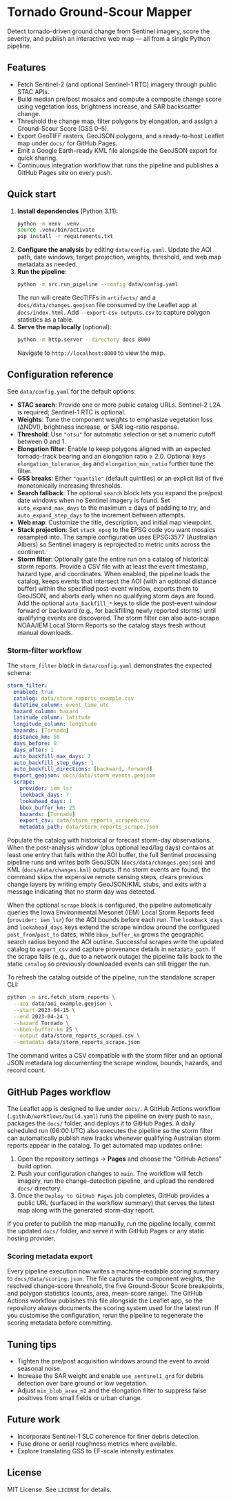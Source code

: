 # Tornado Ground-Scour Mapper

Detect tornado-driven ground change from Sentinel imagery, score the severity, and publish an interactive web map — all from a single Python pipeline.

## Features
- Fetch Sentinel-2 (and optional Sentinel-1 RTC) imagery through public STAC APIs.
- Build median pre/post mosaics and compute a composite change score using vegetation loss, brightness increase, and SAR backscatter change.
- Threshold the change map, filter polygons by elongation, and assign a Ground-Scour Score (GSS 0–5).
- Export GeoTIFF rasters, GeoJSON polygons, and a ready-to-host Leaflet map under `docs/` for GitHub Pages.
- Emit a Google Earth-ready KML file alongside the GeoJSON export for quick sharing.
- Continuous integration workflow that runs the pipeline and publishes a GitHub Pages site on every push.

## Quick start
1. **Install dependencies** (Python 3.11):
   ```bash
   python -m venv .venv
   source .venv/bin/activate
   pip install -r requirements.txt
   ```
2. **Configure the analysis** by editing `data/config.yaml`. Update the AOI path, date windows, target projection, weights, threshold, and web map metadata as needed.
3. **Run the pipeline**:
   ```bash
   python -m src.run_pipeline --config data/config.yaml
   ```
   The run will create GeoTIFFs in `artifacts/` and a `docs/data/changes.geojson` file consumed by the Leaflet app at `docs/index.html`.
   Add `--export-csv outputs.csv` to capture polygon statistics as a table.
4. **Serve the map locally** (optional):
   ```bash
   python -m http.server --directory docs 8000
   ```
   Navigate to `http://localhost:8000` to view the map.

## Configuration reference
See `data/config.yaml` for the default options:
- **STAC search**: Provide one or more public catalog URLs. Sentinel-2 L2A is required; Sentinel-1 RTC is optional.
- **Weights**: Tune the component weights to emphasize vegetation loss (ΔNDVI), brightness increase, or SAR log-ratio response.
- **Threshold**: Use `"otsu"` for automatic selection or set a numeric cutoff between 0 and 1.
- **Elongation filter**: Enable to keep polygons aligned with an expected tornado-track bearing and an elongation ratio ≥ 2.0. Optional keys `elongation_tolerance_deg` and `elongation_min_ratio` further tune the filter.
- **GSS breaks**: Either `"quantile"` (default quintiles) or an explicit list of five monotonically increasing thresholds.
- **Search fallback**: The optional `search` block lets you expand the pre/post date windows when no Sentinel imagery is found. Set `auto_expand_max_days` to the maximum ± days of padding to try, and `auto_expand_step_days` to the increment between attempts.
- **Web map**: Customize the title, description, and initial map viewpoint.
- **Stack projection**: Set `stack_epsg` to the EPSG code you want mosaics resampled into. The sample configuration uses EPSG:3577 (Australian Albers) so Sentinel imagery is reprojected to metric units across the continent.
- **Storm filter**: Optionally gate the entire run on a catalog of historical storm reports. Provide a CSV file with at least
  the event timestamp, hazard type, and coordinates. When enabled, the pipeline loads the catalog, keeps events that intersect
  the AOI (with an optional distance buffer) within the specified post-event window, exports them to GeoJSON, and aborts early
  when no qualifying storm days are found. Add the optional `auto_backfill_*` keys to slide the post-event window forward or
  backward (e.g., for backfilling newly reported storms) until qualifying events are discovered. The storm filter can also
  auto-scrape NOAA/IEM Local Storm Reports so the catalog stays fresh without manual downloads.

### Storm-filter workflow

The `storm_filter` block in `data/config.yaml` demonstrates the expected schema:

```yaml
storm_filter:
  enabled: true
  catalog: data/storm_reports_example.csv
  datetime_column: event_time_utc
  hazard_column: hazard
  latitude_column: latitude
  longitude_column: longitude
  hazards: [Tornado]
  distance_km: 50
  days_before: 0
  days_after: 1
  auto_backfill_max_days: 7
  auto_backfill_step_days: 1
  auto_backfill_directions: [backward, forward]
  export_geojson: docs/data/storm_events.geojson
  scrape:
    provider: iem_lsr
    lookback_days: 7
    lookahead_days: 1
    bbox_buffer_km: 25
    hazards: [Tornado]
    export_csv: data/storm_reports_scraped.csv
    metadata_path: data/storm_reports_scrape.json
```

Populate the catalog with historical or forecast storm-day observations. When the post-analysis window (plus optional lead/lag
days) contains at least one entry that falls within the AOI buffer, the full Sentinel processing pipeline runs and writes both
GeoJSON (`docs/data/changes.geojson`) and KML (`docs/data/changes.kml`) outputs. If no storm events are found, the command
skips the expensive remote sensing steps, clears previous change layers by writing empty GeoJSON/KML stubs, and exits with a
message indicating that no storm day was detected.

When the optional `scrape` block is configured, the pipeline automatically queries the Iowa Environmental Mesonet (IEM) Local
Storm Reports feed (`provider: iem_lsr`) for the AOI bounds before each run. The `lookback_days` and `lookahead_days` keys
extend the scrape window around the configured `post_from`/`post_to` dates, while `bbox_buffer_km` grows the geographic search
radius beyond the AOI outline. Successful scrapes write the updated catalog to `export_csv` and capture provenance details in
`metadata_path`. If the scrape fails (e.g., due to a network outage) the pipeline falls back to the static `catalog` so
previously downloaded events can still trigger the run.

To refresh the catalog outside of the pipeline, run the standalone scraper CLI:

```bash
python -m src.fetch_storm_reports \
  --aoi data/aoi_example.geojson \
  --start 2023-04-15 \
  --end 2023-04-24 \
  --hazard Tornado \
  --bbox-buffer-km 25 \
  --output data/storm_reports_scraped.csv \
  --metadata data/storm_reports_scrape.json
```

The command writes a CSV compatible with the storm filter and an optional JSON metadata log documenting the scrape window,
bounds, hazards, and record count.

## GitHub Pages workflow

The Leaflet app is designed to live under `docs/`. A GitHub Actions workflow (`.github/workflows/build.yaml`) runs the pipeline on every push to `main`, packages the `docs/` folder, and deploys it to GitHub Pages. A daily scheduled run (06:00 UTC) also executes the pipeline so the storm filter can automatically publish new tracks whenever qualifying Australian storm reports appear in the catalog. To get automated map updates online:

1. Open the repository settings → **Pages** and choose the "GitHub Actions" build option.
2. Push your configuration changes to `main`. The workflow will fetch imagery, run the change-detection pipeline, and upload the rendered `docs/` directory.
3. Once the `Deploy to GitHub Pages` job completes, GitHub provides a public URL (surfaced in the workflow summary) that serves the latest map along with the generated storm-day report.

If you prefer to publish the map manually, run the pipeline locally, commit the updated `docs/` folder, and serve it with GitHub Pages or any static hosting provider.

### Scoring metadata export

Every pipeline execution now writes a machine-readable scoring summary to `docs/data/scoring.json`. The file captures the component weights, the resolved change-score threshold, the five Ground-Scour Score breakpoints, and polygon statistics (counts, area, mean-score range). The GitHub Actions workflow publishes this file alongside the Leaflet app, so the repository always documents the scoring system used for the latest run. If you customise the configuration, rerun the pipeline to regenerate the scoring metadata before committing.

## Tuning tips
- Tighten the pre/post acquisition windows around the event to avoid seasonal noise.
- Increase the SAR weight and enable `use_sentinel1_grd` for debris detection over bare ground or low vegetation.
- Adjust `min_blob_area_m2` and the elongation filter to suppress false positives from small fields or urban change.

## Future work
- Incorporate Sentinel-1 SLC coherence for finer debris detection.
- Fuse drone or aerial roughness metrics where available.
- Explore translating GSS to EF-scale intensity estimates.

## License
MIT License. See `LICENSE` for details.
